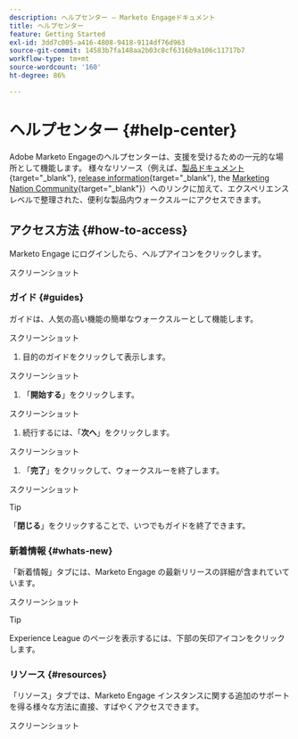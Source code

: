 ```yaml
---
description: ヘルプセンター – Marketo Engageドキュメント
title: ヘルプセンター
feature: Getting Started
exl-id: 3dd7c005-a416-4808-9418-9114df76d963
source-git-commit: 14583b7fa148aa2b03c8cf6316b9a106c11717b7
workflow-type: tm+mt
source-wordcount: '160'
ht-degree: 86%

---
```


# ヘルプセンター {#help-center}

Adobe Marketo Engageのヘルプセンターは、支援を受けるための一元的な場所として機能します。 様々なリソース（例えば、[製品ドキュメント](/help/marketo/home.md){target="_blank"}, [release information](/help/marketo/release-notes/current.md){target="_blank"}, the [Marketing Nation Community](https://nation.marketo.com/){target="_blank"}）へのリンクに加えて、エクスペリエンスレベルで整理された、便利な製品内ウォークスルーにアクセスできます。

## アクセス方法 {#how-to-access}

Marketo Engage にログインしたら、ヘルプアイコンをクリックします。

スクリーンショット

### ガイド {#guides}

ガイドは、人気の高い機能の簡単なウォークスルーとして機能します。

スクリーンショット

1. 目的のガイドをクリックして表示します。

スクリーンショット

1. 「**開始する**」をクリックします。

スクリーンショット

1. 続行するには、「**次へ**」をクリックします。

スクリーンショット

1. 「**完了**」をクリックして、ウォークスルーを終了します。

スクリーンショット

>[!TIP]
>
>「**閉じる**」をクリックすることで、いつでもガイドを終了できます。

### 新着情報 {#whats-new}

「新着情報」タブには、Marketo Engage の最新リリースの詳細が含まれていています。

スクリーンショット

>[!TIP]
>
>Experience League のページを表示するには、下部の矢印アイコンをクリックします。

### リソース {#resources}

「リソース」タブでは、Marketo Engage インスタンスに関する追加のサポートを得る様々な方法に直接、すばやくアクセスできます。

スクリーンショット

